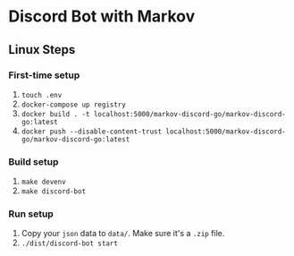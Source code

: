 # Discord Bot with Markov

## Linux Steps

### First-time setup
 1. `touch .env`
 2. `docker-compose up registry`
 3. `docker build . -t localhost:5000/markov-discord-go/markov-discord-go:latest`
 4. `docker push --disable-content-trust localhost:5000/markov-discord-go/markov-discord-go:latest`

### Build setup
 1. `make devenv`
 2. `make discord-bot`

### Run setup
 1. Copy your `json` data to `data/`. Make sure it's a `.zip` file.
 2. `./dist/discord-bot start`
